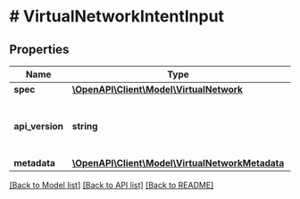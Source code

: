 # # VirtualNetworkIntentInput

## Properties

Name | Type | Description | Notes
------------ | ------------- | ------------- | -------------
**spec** | [**\OpenAPI\Client\Model\VirtualNetwork**](VirtualNetwork.md) |  |
**api_version** | **string** | API Version of the Nutanix v3 API framework. | [optional] [default to '3.1.0']
**metadata** | [**\OpenAPI\Client\Model\VirtualNetworkMetadata**](VirtualNetworkMetadata.md) |  |

[[Back to Model list]](../../README.md#models) [[Back to API list]](../../README.md#endpoints) [[Back to README]](../../README.md)
